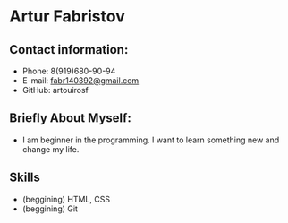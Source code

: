 # Artur Fabristov

## Contact information:
* Phone: 8(919)680-90-94
* E-mail: fabr140392@gmail.com
* GitHub: artouirosf

## Briefly About Myself:

* I am beginner in the programming. I want to learn something new and change my life.

## Skills

* (beggining) HTML, CSS
* (beggining) Git